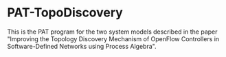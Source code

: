 # PAT-TopoDiscovery
This is the PAT program for the two system models described in the paper
"Improving the Topology Discovery Mechanism of OpenFlow Controllers in
Software-Defined Networks using Process Algebra".
